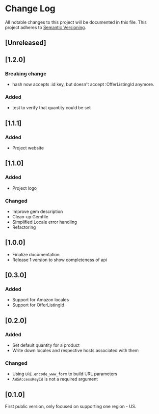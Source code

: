 # Change Log
All notable changes to this project will be documented in this file.
This project adheres to [Semantic Versioning](http://semver.org/).

## [Unreleased]

## [1.2.0]
### Breaking change
- hash now accepts :id key, but doesn't accept :OfferListingId anymore.

### Added
- test to verify that quantity could be set

## [1.1.1]
### Added
- Project website

## [1.1.0]
### Added
- Project logo

### Changed
- Improve gem description
- Clean-up Gemfile
- Simplified Locale error handling
- Refactoring 

## [1.0.0]

- Finalize documentation
- Release 1 version to show completeness of api

## [0.3.0]

### Added
- Support for Amazon locales
- Support for OfferListingId

## [0.2.0]
### Added
- Set default quantity for a product
- Write down locales and respective hosts associated with them

### Changed
- Using `URI.encode_www_form` to build URL parameters
- `AWSAccessKeyId` is not a required argument

## [0.1.0]
First public version, only focused on supporting one region - US.